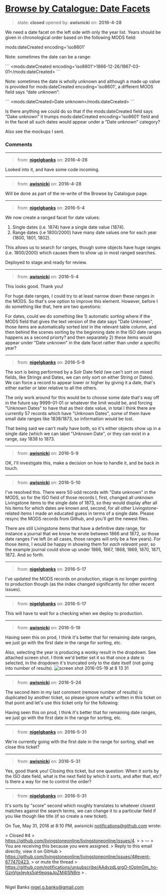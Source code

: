 # [Browse by Catalogue: Date Facets](https://github.com/livingstoneonline/livingstoneonline/issues/4)

> state: **closed** opened by: **awisnicki** on: **2016-4-28**

We need a date facet on the left side with only the year list. Years should be given in chronological order based on the following MODS field:

mods:dateCreated encoding&#x3D;&#x27;iso8601&#x27;

Note: sometimes the date can be a range:

&#x60;&#x60;&#x60;
&lt;mods:dateCreated encoding&#x3D;&#x27;iso8601&#x27;&gt;1866-12-26/1867-03-01&lt;/mods:dateCreated&gt;
&#x60;&#x60;&#x60;

Note: sometimes the date is wholly unknown and although a made up value is provided for mods:dateCreated encoding&#x3D;&#x27;iso8601&#x27;, a different MODS field says “date unknown”:

&#x60;&#x60;&#x60;
&lt;mods:dateCreated&gt;Date unknown&lt;/mods:dateCreated&gt;
&#x60;&#x60;&#x60;

Is there anything we could do so that if the mods:dateCreated field says “Dake unknown” it trumps mods:dateCreated encoding&#x3D;&#x27;iso8601&#x27; field and in the facet all such dates would appear under a “Date unknown” category?

Also see the mockups I sent. 


### Comments

---
> from: [**nigelgbanks**](https://github.com/livingstoneonline/livingstoneonline/issues/4#issuecomment-215525921) on: **2016-4-28**

Looked into it, and have some code incoming.

---
> from: [**awisnicki**](https://github.com/livingstoneonline/livingstoneonline/issues/4#issuecomment-215530525) on: **2016-4-28**

Will be done as part of the re-write of the Browse by Catalogue page.

---
> from: [**nigelgbanks**](https://github.com/livingstoneonline/livingstoneonline/issues/4#issuecomment-217038063) on: **2016-5-4**

We now create a ranged facet for date values:
1. Single dates (i.e. 1874) have a single date value (1874).
2. Range dates (i.e 1800/2000) have many date values one for each year (1800, 1801, 1802).

This allows us to search for ranges, though some objects have huge ranges (i.e. 1800/2000) which causes them to show up in most ranged searches.

Deployed to stage and ready for review.

---
> from: [**awisnicki**](https://github.com/livingstoneonline/livingstoneonline/issues/4#issuecomment-217056565) on: **2016-5-4**

This looks good. Thank you!

For huge date ranges, I could try to at least narrow down these ranges in the MODS. So that&#x27;s one option to improve this element. However, before I do something like that, here are two questions:

For dates, could we do something like 1) automatic sorting where if the MODS field that gives the text version of the date says &quot;Date Unknown&quot;, those items are automatically sorted _last_ in the relevant table column, and then behind the scenes sorting by the beginning date in the ISO date ranges happens as a second priorty? and then separately 2) these items would appear under &quot;Date unknown&quot; in the date facet rather than under a specific year?

---
> from: [**nigelgbanks**](https://github.com/livingstoneonline/livingstoneonline/issues/4#issuecomment-217882932) on: **2016-5-9**

The sort is being performed by a Solr Date field (we can&#x27;t sort on mixed fields, like Strings and Dates, we can only sort on either String or Dates). We can force a record to appear lower or higher by giving it a date, that&#x27;s either earlier or later relative to all the others. 

The only work around for this would be to choose some date that&#x27;s way off in the future say 9999-01-01 or whatever the limit would be, and forcing &quot;Unknown Dates&quot; to have that as their date value, in total I think there are currently 57 records which have &quot;Unknown Dates&quot;, some of them have small date ranges like 1838/1873, so information would be lost. 

That being said we can&#x27;t really have both, so it&#x27;s either objects show up in a single date (which we can label &quot;Unknown Date&quot;, or they can exist in a range, say 1838 to 1873.

---
> from: [**awisnicki**](https://github.com/livingstoneonline/livingstoneonline/issues/4#issuecomment-217901501) on: **2016-5-9**

OK, I&#x27;ll investigate this, make a decision on how to handle it, and be back in touch.

---
> from: [**awisnicki**](https://github.com/livingstoneonline/livingstoneonline/issues/4#issuecomment-218169677) on: **2016-5-10**

I&#x27;ve resolved this. There were 50 odd records with &quot;Date unknown&quot; in the MODS, so for the ISO field of those records I, first, changed all unknown Livingstone items to the single date of 1873, so they would display after all his items for which dates are known and, second, for all other Livingstone-related items I made an educated guess in terms of a single date. Please resync the MODS records from Github, and you&#x27;ll get the newest files.

There are still Livingstone items that have a definitive date range, for instance a journal that we know he wrote between 1866 and 1872, so those date ranges I&#x27;ve left (in all cases, those ranges will only be a few years). For those items, I would be happy in showing them for _each relevant year_, so the example journal could show up under 1866, 1867, 1868, 1869, 1870, 1871, 1872. And so forth.

---
> from: [**nigelgbanks**](https://github.com/livingstoneonline/livingstoneonline/issues/4#issuecomment-219798325) on: **2016-5-17**

I&#x27;ve updated the MODS records on production, stage is no longer pointing to production though (as the index changed significantly for other recent issues).

---
> from: [**nigelgbanks**](https://github.com/livingstoneonline/livingstoneonline/issues/4#issuecomment-219798444) on: **2016-5-17**

This will have to wait for a checking when we deploy to production.

---
> from: [**awisnicki**](https://github.com/livingstoneonline/livingstoneonline/issues/4#issuecomment-220323088) on: **2016-5-19**

Having seen this on prod, I think it&#x27;s better that for remaining date ranges, we just go with the first date in the range for sorting, etc.

Also, selecting the year is producing a wonky result in the dropdown. See attached screen shot. I think we&#x27;d better set it so that once a date is selected, in the dropdown it&#x27;s truncated only to the date itself (not going into number of results).
![screen shot 2016-05-19 at 8 13 31](https://cloud.githubusercontent.com/assets/12518623/15395055/d9687b7e-1d9b-11e6-8296-622db8cfe34c.png)

---
> from: [**awisnicki**](https://github.com/livingstoneonline/livingstoneonline/issues/4#issuecomment-221468488) on: **2016-5-24**

The second item in my last comment (remove number of results) is duplicated by another ticket, so please ignore what&#x27;s written in this ticket on that point and let&#x27;s use this ticket only for the following:

Having seen this on prod, I think it&#x27;s better that for remaining date ranges, we just go with the first date in the range for sorting, etc.

---
> from: [**nigelgbanks**](https://github.com/livingstoneonline/livingstoneonline/issues/4#issuecomment-222756866) on: **2016-5-31**

We&#x27;re currently going with the first date in the range for sorting, shall we close this ticket?

---
> from: [**awisnicki**](https://github.com/livingstoneonline/livingstoneonline/issues/4#issuecomment-222789740) on: **2016-5-31**

Yes, good thank you! Closing this ticket, but one question: When it sorts by the ISO date field, what is the next field by which it sorts, and after that, etc? Is there a way for me to control the order?

---
> from: [**nigelgbanks**](https://github.com/livingstoneonline/livingstoneonline/issues/4#issuecomment-222791359) on: **2016-5-31**

It&#x27;s sorts by &quot;score&quot; second which roughly translates to whatever closest
matches against the search terms, we can change it to a particular field if
you like though like title (if so create a new ticket).

On Tue, May 31, 2016 at 8:10 PM, awisnicki notifications@github.com wrote:

&gt; Closed #4
&gt; https://github.com/livingstoneonline/livingstoneonline/issues/4.
&gt; 
&gt; —
&gt; You are receiving this because you were assigned.
&gt; Reply to this email directly, view it on GitHub
&gt; https://github.com/livingstoneonline/livingstoneonline/issues/4#event-677470423,
&gt; or mute the thread
&gt; https://github.com/notifications/unsubscribe/AAdvzdLgrgO-tOpImGm_ho-GznVgxIeyks5qHIeqgaJpZM4ISN6m
&gt; .

## 

Nigel Banks
nigel.g.banks@gmail.com

